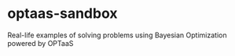 # optaas-sandbox
Real-life examples of solving problems using Bayesian Optimization powered by OPTaaS

